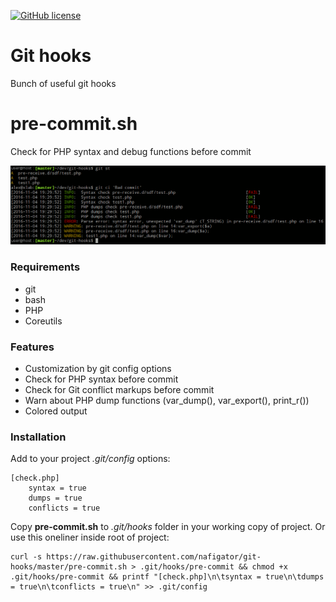 [![GitHub license][License img]][License src]

Git hooks
=========

Bunch of useful git hooks

pre-commit.sh
=========

Check for PHP syntax and debug functions before commit

![Alt php-bench](https://github.com/nafigator/git-hooks/raw/master/pre-commit.png)

### Requirements
* git
* bash
* PHP
* Coreutils

### Features
* Customization by git config options
* Check for PHP syntax before commit
* Check for Git conflict markups before commit
* Warn about PHP dump functions (var_dump(), var_export(), print_r())
* Colored output

### Installation

Add to your project _.git/config_ options:

    [check.php]
        syntax = true
        dumps = true
        conflicts = true

Copy **pre-commit.sh** to _.git/hooks_ folder in your working copy of project.
Or use this oneliner inside root of project:

    curl -s https://raw.githubusercontent.com/nafigator/git-hooks/master/pre-commit.sh > .git/hooks/pre-commit && chmod +x .git/hooks/pre-commit && printf "[check.php]\n\tsyntax = true\n\tdumps = true\n\tconflicts = true\n" >> .git/config

  [License img]: https://img.shields.io/badge/license-BSD3-brightgreen.svg
  [License src]: https://tldrlegal.com/license/bsd-3-clause-license-(revised)
